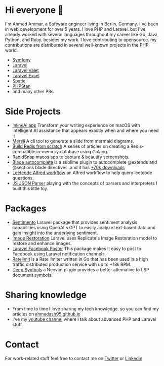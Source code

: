 # Hi everyone 👋
I'm Ahmed Ammar, a Software engineer living in Berlin, Germany. I've been in web development for over 5 years. I love PHP and Laravel. but I've already worked with several languages throughout my career like Go, Java, Python, and Ruby. besides my work. I love contributing to opensource. my contributions are distributed in several well-known projects in the PHP world. 
- [Symfony](https://github.com/symfony/symfony/pulls?q=is%3Apr+author%3Aahmedash95+archived%3Afalse+is%3Amerged+is%3Apublic+)
- [Laravel](https://github.com/laravel/framework/pulls?q=is%3Apr+author%3Aahmedash95+archived%3Afalse+is%3Amerged+is%3Apublic+)
- [Laravel Valet](https://github.com/laravel/valet/pull/874)
- [Laravel Excel](https://github.com/SpartnerNL/Laravel-Excel/pulls?q=is%3Apr+author%3Aahmedash95+archived%3Afalse+is%3Amerged+is%3Apublic+)
- [Spatie](https://github.com/pulls?q=is%3Amerged+is%3Apr+user%3Aspatie+archived%3Afalse+author%3Aahmedash95)
- [PHPStan](https://github.com/pulls?q=is%3Amerged+is%3Apr+user%3Aphpstan+archived%3Afalse+author%3Aahmedash95+)
- and many other PRs.

# Side Projects
- [InlineAi.app](https://inlineai.app) Transform your writing experience on macOS with intelligent AI assistance that appears exactly when and where you need it
- [Mersli](https://github.com/ahmedash95/mersli) A cli tool to generate a slide from mermaid diagrams.
- [Build Redis from scratch](https://www.build-redis-from-scratch.dev/) A series of articles on creating a Redis-compatible in-memory database using Golang.
- [RapidSnap](https://apps.apple.com/app/rapidsnap/id1662117950?src=github.com) macos app to capture & beautify screenshots.
- [Blade autocomplete](https://github.com/ahmedash95/sublime-laravel-blade-autocomplete) is a sublime plugin to autocomplete @extends and @sections blade directives. and it has [+70k downloads](https://packagecontrol.io/packages/Laravel%20Blade%20AutoComplete)
- [Leetcode Alfred workflow](https://github.com/ahmedash95/leetcode-alfred-plugin) an Alfred workflow to help query leetcode questions.
- [JS JSON Parser](https://github.com/ahmedash95/js-json-parser) playing with the concepts of parsers and interpreters I built this little toy.

# Packages
- [Sentimento](https://github.com/ahmedash95/sentimento) Laravel package that provides sentiment analysis capabilities using OpenAI's GPT to easily analyze text-based data and gain insight into the underlying sentiment.
- [Image Restoration](https://github.com/ahmedash95/image-restoration) Laravel uses Replicate's Image Restoration model to restore and enhance images.
- [Laravel Facebook Poster](https://github.com/laravel-notification-channels/facebook-poster) This package makes it easy to post to Facebook using Laravel notification channels.
- [Ratelimit](https://github.com/ahmedash95/ratelimit) is a Rate limiter written in Go that has been used in a high traffic distributed production service with up to +18k RPM.
- [Deep Symbols](https://github.com/ahmedash95/deep-symbols) a Neovim plugin provides a better alternative to LSP document symbols.

# Sharing knowledge
- From time to time I love sharing my tech knowledge. so you can find my articles on [ahmedash95.github.io](https://ahmedash95.github.io)
- I've my [youtube channel](https://youtube.com/ahmedash95) where I talk about advanced PHP and Laravel stuff

# Contact
For work-related stuff feel free to contact me on [Twitter](https://twitter.com/ahmedash95/) or [Linkedin](https://www.linkedin.com/in/ahmedash95/)

